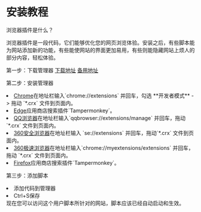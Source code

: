 # 安装教程
浏览器插件是什么？

浏览器插件是一段代码，它们能够优化您的网页浏览体验。安装之后，有些脚本能为网站添加新的功能，有些能使网站的界面更加易用，有些则能隐藏网站上烦人的部分内容，轻松体验。

第一步：下载管理器
<a href="https://ichen.ink/-/js/youhou.crx">下载地址</a> <a href="https://ichenczh.lanzoux.com/iO8BT09x73mf">备用地址</a>

第二步：安装管理器
<li><a href="https://www.google.cn/chrome/next-steps.html?installdataindex=empty&statcb=1&defaultbrowser=0#">Chrome</a>在地址栏输入`chrome://extensions` 并回车，勾选 **开发者模式** -> 拖动 `*.crx` 文件到页面内。</li>
<li><a href="https://www.microsoft.com/zh-cn/edge/download?form=MA13FJ">Edge</a>应用商店搜索插件`Tampermonkey`。</li>
<li><a href="https://dldir1.qq.com/invc/tt/QQBrowser_Setup_QB10_10026011.exe">QQ浏览器</a>在地址栏输入`qqbrowser://extensions/manage` 并回车，拖动 `*.crx` 文件到页面内。</li>
<li><a href="http://down.360safe.com/se/360se9.1.0.410.exe">360安全浏览器</a>在地址栏输入 `se://extensions` 并回车，拖动`*.crx` 文件到页面内。</li>
<li><a href="http://down.360safe.com/cse/360cse_7.5.3.308.exe">360极速浏览器</a>在地址栏输入`chrome://myextensions/extensions` 并回车，拖动 `*.crx` 文件到页面内。</li>
<li><a href="http://www.firefox.com.cn/download/thanks/">Firefox</a>应用商店搜索插件`Tampermonkey`。</li>

第三步：添加脚本
<li>添加代码到管理器</li>
<li>Ctrl+S保存</li>
现在您可以访问这个用户脚本所针对的网站，脚本应该已经自动启动和生效。
